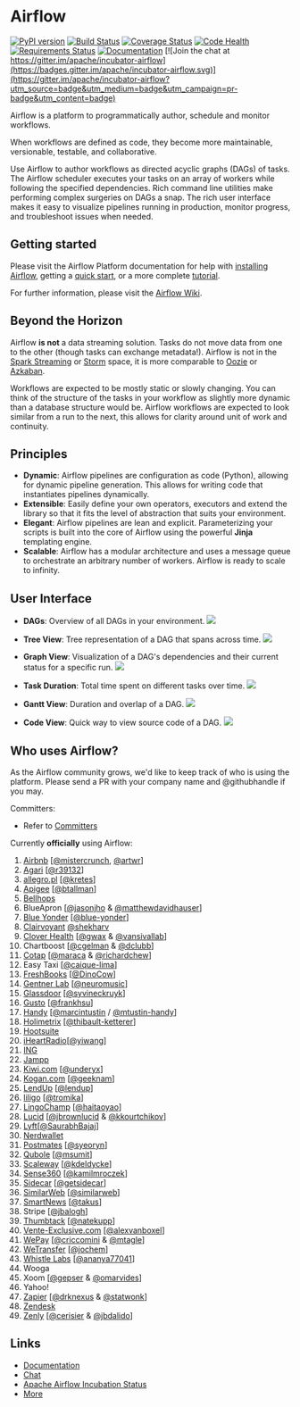 # Airflow

[![PyPI version](https://badge.fury.io/py/airflow.svg)](https://badge.fury.io/py/airflow)
[![Build Status](https://travis-ci.org/apache/incubator-airflow.svg)](https://travis-ci.org/apache/incubator-airflow)
[![Coverage Status](https://img.shields.io/codecov/c/github/apache/incubator-airflow/master.svg)](https://codecov.io/github/apache/incubator-airflow?branch=master)
[![Code Health](https://landscape.io/github/apache/incubator-airflow/master/landscape.svg?style=flat)](https://landscape.io/github/apache/incubator-airflow/master)
[![Requirements Status](https://requires.io/github/apache/incubator-airflow/requirements.svg?branch=master)](https://requires.io/github/apache/incubator-airflow/requirements/?branch=master)
[![Documentation](https://img.shields.io/badge/docs-pythonhosted-blue.svg)](http://pythonhosted.org/airflow/)
[![Join the chat at https://gitter.im/apache/incubator-airflow](https://badges.gitter.im/apache/incubator-airflow.svg)](https://gitter.im/apache/incubator-airflow?utm_source=badge&utm_medium=badge&utm_campaign=pr-badge&utm_content=badge)

Airflow is a platform to programmatically author, schedule and monitor
workflows.

When workflows are defined as code, they become more maintainable,
versionable, testable, and collaborative.

Use Airflow to author workflows as directed acyclic graphs (DAGs) of tasks.
The Airflow scheduler executes your tasks on an array of workers while
following the specified dependencies. Rich command line utilities make
performing complex surgeries on DAGs a snap. The rich user interface
makes it easy to visualize pipelines running in production,
monitor progress, and troubleshoot issues when needed.

## Getting started
Please visit the Airflow Platform documentation for help with [installing Airflow](http://pythonhosted.org/airflow/installation.html), getting a [quick start](http://pythonhosted.org/airflow/start.html), or a more complete [tutorial](http://pythonhosted.org/airflow/tutorial.html).

For further information, please visit the [Airflow Wiki](https://cwiki.apache.org/confluence/display/AIRFLOW/Airflow+Home).

## Beyond the Horizon

Airflow **is not** a data streaming solution. Tasks do not move data from
one to the other (though tasks can exchange metadata!). Airflow is not
in the [Spark Streaming](http://spark.apache.org/streaming/)
or [Storm](https://storm.apache.org/) space, it is more comparable to
[Oozie](http://oozie.apache.org/) or
[Azkaban](https://azkaban.github.io/).

Workflows are expected to be mostly static or slowly changing. You can think
of the structure of the tasks in your workflow as slightly more dynamic
than a database structure would be. Airflow workflows are expected to look
similar from a run to the next, this allows for clarity around
unit of work and continuity.

## Principles

- **Dynamic**:  Airflow pipelines are configuration as code (Python), allowing for dynamic pipeline generation. This allows for writing code that instantiates pipelines dynamically.
- **Extensible**:  Easily define your own operators, executors and extend the library so that it fits the level of abstraction that suits your environment.
- **Elegant**:  Airflow pipelines are lean and explicit. Parameterizing your scripts is built into the core of Airflow using the powerful **Jinja** templating engine.
- **Scalable**:  Airflow has a modular architecture and uses a message queue to orchestrate an arbitrary number of workers. Airflow is ready to scale to infinity.

## User Interface

- **DAGs**: Overview of all DAGs in your environment.
![](/docs/img/dags.png)

- **Tree View**: Tree representation of a DAG that spans across time.
![](/docs/img/tree.png)

- **Graph View**: Visualization of a DAG's dependencies and their current status for a specific run.
![](/docs/img/graph.png)

- **Task Duration**: Total time spent on different tasks over time.
![](/docs/img/duration.png)

- **Gantt View**: Duration and overlap of a DAG.
![](/docs/img/gantt.png)

- **Code View**:  Quick way to view source code of a DAG.
![](/docs/img/code.png)

## Who uses Airflow?

As the Airflow community grows, we'd like to keep track of who is using
the platform. Please send a PR with your company name and @githubhandle
if you may.

Committers:

* Refer to [Committers](https://cwiki.apache.org/confluence/display/AIRFLOW/Committers)

Currently **officially** using Airflow:

1. [Airbnb](http://airbnb.io/) [[@mistercrunch](https://github.com/mistercrunch), [@artwr](https://github.com/artwr)]
1. [Agari](https://github.com/agaridata) [[@r39132](https://github.com/r39132)]
1. [allegro.pl](http://allegro.tech/) [[@kretes](https://github.com/kretes)]
1. [Apigee](https://apigee.com) [[@btallman](https://github.com/btallman)]
1. [Bellhops](https://github.com/bellhops)
1. BlueApron [[@jasonjho](https://github.com/jasonjho) & [@matthewdavidhauser](https://github.com/matthewdavidhauser)]
1. [Blue Yonder](http://www.blue-yonder.com) [[@blue-yonder](https://github.com/blue-yonder)]
1. [Clairvoyant](https://clairvoyantsoft.com) [@shekharv](https://github.com/shekharv)
1. [Clover Health](https://www.cloverhealth.com) [[@gwax](https://github.com/gwax) & [@vansivallab](https://github.com/vansivallab)]
1. Chartboost [[@cgelman](https://github.com/cgelman) & [@dclubb](https://github.com/dclubb)]
1. [Cotap](https://github.com/cotap/) [[@maraca](https://github.com/maraca) & [@richardchew](https://github.com/richardchew)]
1. Easy Taxi [[@caique-lima](https://github.com/caique-lima)]
1. [FreshBooks](https://github.com/freshbooks) [[@DinoCow](https://github.com/DinoCow)]
1. [Gentner Lab](http://github.com/gentnerlab) [[@neuromusic](https://github.com/neuromusic)]
1. [Glassdoor](https://github.com/Glassdoor) [[@syvineckruyk](https://github.com/syvineckruyk)]
1. [Gusto](https://gusto.com) [[@frankhsu](https://github.com/frankhsu)]
1. [Handy](http://www.handy.com/careers/73115?gh_jid=73115&gh_src=o5qcxn) [[@marcintustin](https://github.com/marcintustin) / [@mtustin-handy](https://github.com/mtustin-handy)]
1. [Holimetrix](http://holimetrix.com/) [[@thibault-ketterer](https://github.com/thibault-ketterer)]
1. [Hootsuite](https://github.com/hootsuite)
1. [iHeartRadio](http://www.iheart.com/)[[@yiwang](https://github.com/yiwang)]
1. [ING](http://www.ing.com/)
1. [Jampp](https://github.com/jampp)
1. [Kiwi.com](https://kiwi.com/) [[@underyx](https://github.com/underyx)]
1. [Kogan.com](https://github.com/kogan) [[@geeknam](https://github.com/geeknam)]
1. [LendUp](https://www.lendup.com/) [[@lendup](https://github.com/lendup)]
1. [liligo](http://liligo.com/) [[@tromika](https://github.com/tromika)]
1. [LingoChamp](http://www.liulishuo.com/) [[@haitaoyao](https://github.com/haitaoyao)]
1. [Lucid](http://luc.id) [[@jbrownlucid](https://github.com/jbrownlucid) & [@kkourtchikov](https://github.com/kkourtchikov)]
1. [Lyft](https://www.lyft.com/)[[@SaurabhBajaj](https://github.com/SaurabhBajaj)]
1. [Nerdwallet](https://www.nerdwallet.com)
1. [Postmates](http://www.postmates.com) [[@syeoryn](https://github.com/syeoryn)]
1. [Qubole](https://qubole.com) [[@msumit](https://github.com/msumit)]
1. [Scaleway](https://scaleway.com) [[@kdeldycke](https://github.com/kdeldycke)]
1. [Sense360](https://github.com/Sense360) [[@kamilmroczek](https://github.com/KamilMroczek)]
1. [Sidecar](https://hello.getsidecar.com/) [[@getsidecar](https://github.com/getsidecar)]
1. [SimilarWeb](https://www.similarweb.com/) [[@similarweb](https://github.com/similarweb)]
1. [SmartNews](https://www.smartnews.com/) [[@takus](https://github.com/takus)]
1. Stripe [[@jbalogh](https://github.com/jbalogh)]
1. [Thumbtack](https://www.thumbtack.com/) [[@natekupp](https://github.com/natekupp)]
1. [Vente-Exclusive.com](http://www.vente-exclusive.com/) [[@alexvanboxel](https://github.com/alexvanboxel)]
1. [WePay](http://www.wepay.com) [[@criccomini](https://github.com/criccomini) & [@mtagle](https://github.com/mtagle)]
1. [WeTransfer](https://github.com/WeTransfer) [[@jochem](https://github.com/jochem)]
1. [Whistle Labs](http://www.whistle.com) [[@ananya77041](https://github.com/ananya77041)]
1. Wooga
1. Xoom [[@gepser](https://github.com/gepser) & [@omarvides](https://github.com/omarvides)]
1. Yahoo!
1. [Zapier](https://www.zapier.com) [[@drknexus](https://github.com/drknexus) & [@statwonk](https://github.com/statwonk)]
1. [Zendesk](https://www.github.com/zendesk)
1. [Zenly](https://zen.ly) [[@cerisier](https://github.com/cerisier) & [@jbdalido](https://github.com/jbdalido)]

## Links


* [Documentation](http://airflow.incubator.apache.org/)
* [Chat](https://gitter.im/apache/incubator-airflow)
* [Apache Airflow Incubation Status](http://incubator.apache.org/projects/airflow.html)
* [More](https://cwiki.apache.org/confluence/display/AIRFLOW/Airflow+Links)
